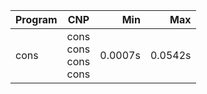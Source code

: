 Program | CNP | Min | Max
--- | --- | ---: | ---:
cons | cons<br/>cons<br/>cons<br/>cons | 0.0007s | 0.0542s
